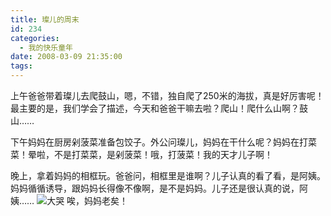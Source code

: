 ```yaml
---
title: 璨儿的周末
id: 234
categories:
  - 我的快乐童年
date: 2008-03-09 21:35:00
tags:
---
```


上午爸爸带着璨儿去爬鼓山，嗯，不错，独自爬了250米的海拔，真是好厉害呢！最主要的是，我们学会了描述，今天和爸爸干嘛去啦？爬山！爬什么山啊？鼓山……

下午妈妈在厨房剁菠菜准备包饺子。外公问璨儿，妈妈在干什么呢？妈妈在打菜菜！晕啦，不是打菜菜，是剁菠菜！哦，打菠菜！我的天才儿子啊！

晚上，拿着妈妈的相框玩。爸爸问，相框里是谁啊？儿子认真的看了看，是阿姨。妈妈循循诱导，跟妈妈长得像不像啊，是不是妈妈。儿子还是很认真的说，阿姨…… ![大哭](http://img3.pp.sohu.com/ppp/blog/images/emotion/13.gif) 唉，妈妈老矣！